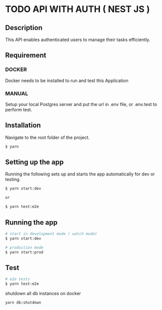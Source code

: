 # TODO API WITH AUTH ( NEST JS )

## Description

This API enables authenticated users to manage their tasks efficiently.

## Requirement

### DOCKER

Docker needs to be installed to run and test this Application

### MANUAL

Setup your local Postgres server and put the url in .env file, or .env.test to perform test.

## Installation

Navigate to the root folder of the project.

```bash
$ yarn
```

## Setting up the app

Running the following sets up and starts the app automatically for dev or testing.

```bash
$ yarn start:dev

or

$ yarn test:e2e

```

## Running the app

```bash
# start in development mode ( watch mode)
$ yarn start:dev

# production mode
$ yarn start:prod

```

## Test

```bash
# e2e tests
$ yarn test:e2e

```

shutdown all db instances on docker

```bash
yarn db:shutdown
```
